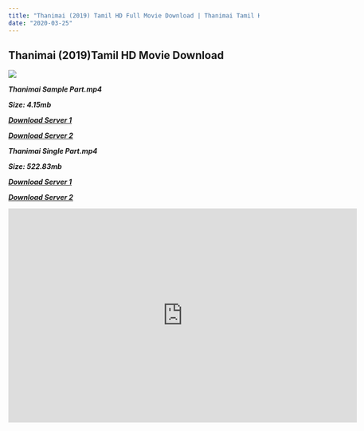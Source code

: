 ```yaml
---
title: "Thanimai (2019) Tamil HD Full Movie Download | Thanimai Tamil HD Movie Download"
date: "2020-03-25"
---
```


## Thanimai (2019)Tamil HD Movie Download

[![](https://3.bp.blogspot.com/-BDLsoz8pbxE/XN43CtLzQmI/AAAAAAAAC9I/81ChiNNimogb6pGmxvPWLVS-k1fcGEGLQCLcBGAs/s640/de55b73b-56ce-4293-b2f9-f9ab82f91c37.jpeg)](https://3.bp.blogspot.com/-BDLsoz8pbxE/XN43CtLzQmI/AAAAAAAAC9I/81ChiNNimogb6pGmxvPWLVS-k1fcGEGLQCLcBGAs/s1600/de55b73b-56ce-4293-b2f9-f9ab82f91c37.jpeg)

**_Thanimai Sample Part.mp4_**

**_Size: 4.15mb_**

**_[Download Server 1](http://s22.uptofiles.net//files/Tamil{5adf554ba90925c4992f0fe8eae1093bfca14c1a880041370a5a335b793ae9c1}202019{5adf554ba90925c4992f0fe8eae1093bfca14c1a880041370a5a335b793ae9c1}20Movies/Thanimai{5adf554ba90925c4992f0fe8eae1093bfca14c1a880041370a5a335b793ae9c1}20(2019)/Thanimai{5adf554ba90925c4992f0fe8eae1093bfca14c1a880041370a5a335b793ae9c1}20(Original)/Thanimai{5adf554ba90925c4992f0fe8eae1093bfca14c1a880041370a5a335b793ae9c1}20(640x360)/Thanimai{5adf554ba90925c4992f0fe8eae1093bfca14c1a880041370a5a335b793ae9c1}20HD{5adf554ba90925c4992f0fe8eae1093bfca14c1a880041370a5a335b793ae9c1}20Sample.mp4)_**

**_[Download Server 2](http://s22.uptofiles.net//files/Tamil{5adf554ba90925c4992f0fe8eae1093bfca14c1a880041370a5a335b793ae9c1}202019{5adf554ba90925c4992f0fe8eae1093bfca14c1a880041370a5a335b793ae9c1}20Movies/Thanimai{5adf554ba90925c4992f0fe8eae1093bfca14c1a880041370a5a335b793ae9c1}20(2019)/Thanimai{5adf554ba90925c4992f0fe8eae1093bfca14c1a880041370a5a335b793ae9c1}20(Original)/Thanimai{5adf554ba90925c4992f0fe8eae1093bfca14c1a880041370a5a335b793ae9c1}20(640x360)/Thanimai{5adf554ba90925c4992f0fe8eae1093bfca14c1a880041370a5a335b793ae9c1}20HD{5adf554ba90925c4992f0fe8eae1093bfca14c1a880041370a5a335b793ae9c1}20Sample.mp4)_**

**_Thanimai Single Part.mp4_**

**_Size: 522.83mb_**

**_[Download Server 1](https://verystream.com/stream/4M4XggnHrsz)_**

**_[Download Server 2](https://verystream.com/stream/4M4XggnHrsz)_**

<iframe allowfullscreen="true" frameborder="0" height="430" scrolling="no" src="https://verystream.com/e/4M4XggnHrsz/" webkitallowfullscreen="true" width="700"></iframe>
